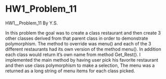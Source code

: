 # HW1_Problem_11 
HW1__Problem_11
By Y.S.

In this problem the goal was to create a class restaurant and then create 3 other classes derived
from that parent class in order to demonstrate polymorphism. The method to override was menu() 
and each of the 3 different restaurants had its own version of the method menu(). In addition each 
class would return it’s own name from method Get_Rest(). I implemented the main method
by having user pick his favorite restaurant and then use class polymorphism to make a selection, 
 The menu was a returned as a long string of menu items for each class picked. 
